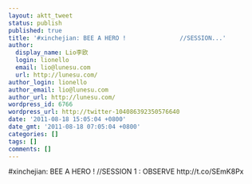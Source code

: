 ```yaml
---
layout: aktt_tweet
status: publish
published: true
title: '#xinchejian: BEE A HERO !               //SESSION...'
author:
  display_name: Lio李欧
  login: lionello
  email: lio@lunesu.com
  url: http://lunesu.com/
author_login: lionello
author_email: lio@lunesu.com
author_url: http://lunesu.com/
wordpress_id: 6766
wordpress_url: http://twitter-104086392350576640
date: '2011-08-18 15:05:04 +0800'
date_gmt: '2011-08-18 07:05:04 +0800'
categories: []
tags: []
comments: []
---
```

<p>#xinchejian: BEE A HERO !               //SESSION 1 : OBSERVE http://t.co/SEmK8Px</p>
